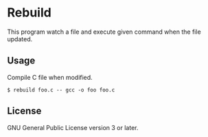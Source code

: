 # Rebuild

This program watch a file and execute given command when the file updated.

## Usage

Compile C file when modified.

```shell
$ rebuild foo.c -- gcc -o foo foo.c
```

## License

GNU General Public License version 3 or later.
